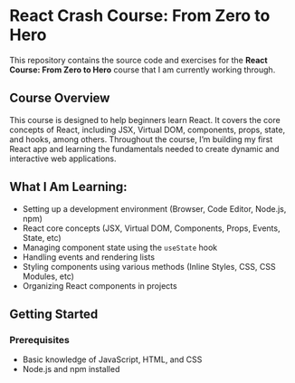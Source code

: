 # React Crash Course: From Zero to Hero

This repository contains the source code and exercises for the **React Course: From Zero to Hero** course that I am currently working through.

## Course Overview

This course is designed to help beginners learn React. It covers the core concepts of React, including JSX, Virtual DOM, components, props, state, and hooks, among others. Throughout the course, I’m building my first React app and learning the fundamentals needed to create dynamic and interactive web applications.

## What I Am Learning:
- Setting up a development environment (Browser, Code Editor, Node.js, npm)
- React core concepts (JSX, Virtual DOM, Components, Props, Events, State, etc)
- Managing component state using the `useState` hook
- Handling events and rendering lists
- Styling components using various methods (Inline Styles, CSS, CSS Modules, etc)
- Organizing React components in projects

## Getting Started

### Prerequisites

- Basic knowledge of JavaScript, HTML, and CSS
- Node.js and npm installed
